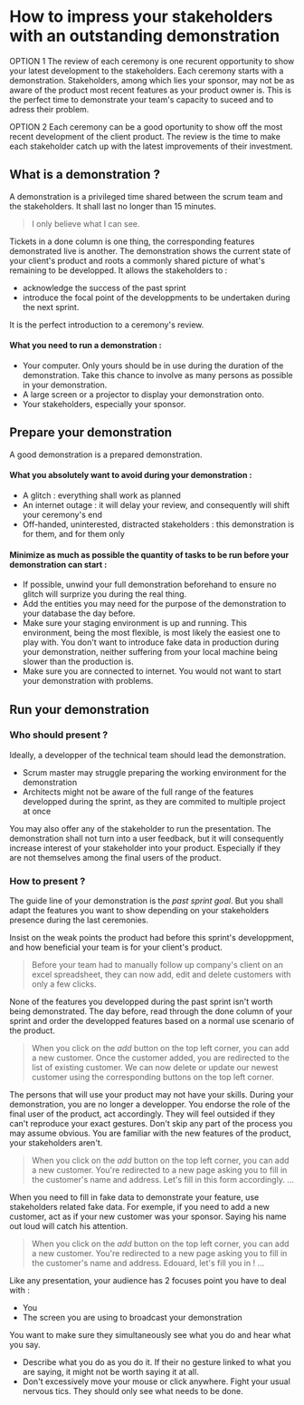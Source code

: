 # How to impress your stakeholders with an outstanding demonstration

OPTION 1
The review of each ceremony is one recurent opportunity to show your latest development to the stakeholders.
Each ceremony starts with a demonstration. Stakeholders, among which lies your sponsor, may not be as aware of the product most recent features as your product owner is. This is the perfect time to demonstrate your team's capacity to suceed and to adress their problem.

OPTION 2
Each ceremony can be a good oportunity to show off the most recent development of the client product. The review is the time to make each stakeholder catch up with the latest improvements of their investment.

## What is a demonstration ?

A demonstration is a privileged time shared between the scrum team and the stakeholders. It shall last no longer than 15 minutes.

> I only believe what I can see.

Tickets in a done column is one thing, the corresponding features demonstrated live is another. The demonstration shows the current state of your client's product and roots a commonly shared picture of what's remaining to be developped. 
It allows the stakeholders to :
* acknowledge the success of the past sprint 
* introduce the focal point of the developpments to be undertaken during the next sprint. 

It is the perfect introduction to a ceremony's review.

#### What you need to run a demonstration :
* Your computer. Only yours should be in use during the duration of the demonstration. Take this chance to involve as many persons as possible in your demonstration.
* A large screen or a projector to display your demonstration onto.
* Your stakeholders, especially your sponsor.

## Prepare your demonstration

A good demonstration is a prepared demonstration.

#### What you absolutely want to avoid during your demonstration :
* A glitch : everything shall work as planned
* An internet outage : it will delay your review, and consequently will shift your ceremony's end
* Off-handed, uninterested, distracted stakeholders : this demonstration is for them, and for them only

#### Minimize as much as possible the quantity of tasks to be run before your demonstration can start :
* If possible, unwind your full demonstration beforehand to ensure no glitch will surprize you during the real thing.
* Add the entities you may need for the purpose of the demonstration to your database the day before.
* Make sure your staging environment is up and running. This environment, being the most flexible, is most likely the easiest one to play with. You don't want to introduce fake data in production during your demonstration, neither suffering from your local machine being slower than the production is.
* Make sure you are connected to internet. You would not want to start your demonstration with problems.

## Run your demonstration

### Who should present ?

Ideally, a developper of the technical team should lead the demonstration.
* Scrum master may struggle preparing the working environment for the demonstration
* Architects might not be aware of the full range of the features developped during the sprint, as they are commited to multiple project at once

You may also offer any of the stakeholder to run the presentation. The demonstration shall not turn into a user feedback, but it will consequently increase interest of your stakeholder into your product. Especially if they are not themselves among the final users of the product.

### How to present ?

The guide line of your demonstration is the *past sprint goal*. But you shall adapt the features you want to show depending on your stakeholders presence during the last ceremonies.

Insist on the weak points the product had before this sprint's developpment, and how beneficial your team is for your client's product.
> Before your team had to manually follow up company's client on an excel spreadsheet, they can now add, edit and delete customers with only a few clicks.

None of the features you developped during the past sprint isn't worth being demonstrated. The day before, read through the done column of your sprint and order the developped features based on a normal use scenario of the product.

> When you click on the *add* button on the top left corner, you can add a new customer.
> Once the customer added, you are redirected to the list of existing customer.
> We can now delete or update our newest customer using the corresponding buttons on the top left corner.

The persons that will use your product may not have your skills. During your demonstration, you are no longer a developper. You endorse the role of the final user of the product, act accordingly.
They will feel outsided if they can't reproduce your exact gestures. Don't skip any part of the process you may assume obvious. You are familiar with the new features of the product, your stakeholders aren't.

> When you click on the *add* button on the top left corner, you can add a new customer.
> You're redirected to a new page asking you to fill in the customer's name and address.
> Let's fill in this form accordingly.
> ...

When you need to fill in fake data to demonstrate your feature, use stakeholders related fake data. For exemple, if you need to add a new customer, act as if your new customer was your sponsor. Saying his name out loud will catch his attention.

> When you click on the *add* button on the top left corner, you can add a new customer.
> You're redirected to a new page asking you to fill in the customer's name and address.
> Edouard, let's fill you in !
> ...

Like any presentation, your audience has 2 focuses point you have to deal with :
* You
* The screen you are using to broadcast your demonstration

You want to make sure they simultaneously see what you do and hear what you say. 
* Describe what you do as you do it. If their no gesture linked to what you are saying, it might not be worth saying it at all. 
* Don't excessively move your mouse or click anywhere. Fight your usual nervous tics. They should only see what needs to be done.
